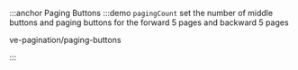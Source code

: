 :::anchor Paging Buttons
:::demo `pagingCount` set the number of middle buttons and paging buttons for the forward 5 pages and backward 5 pages

ve-pagination/paging-buttons

:::
